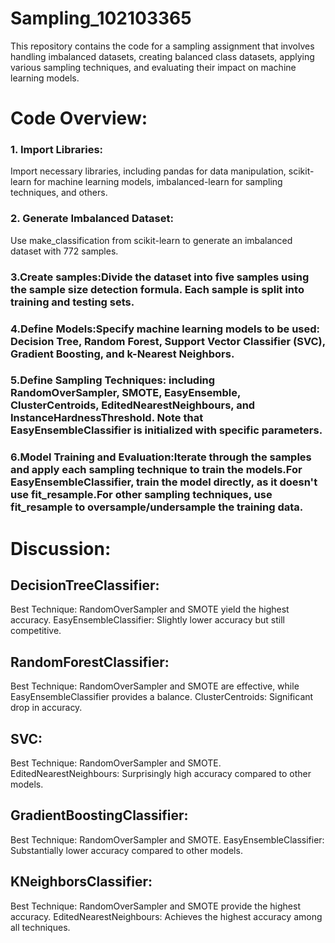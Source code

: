 # Sampling_102103365
This repository contains the code for a sampling assignment that involves handling imbalanced datasets, creating balanced class datasets, applying various sampling techniques, and evaluating their impact on machine learning models.

# Code Overview:
### 1. Import Libraries:
Import necessary libraries, including pandas for data manipulation, scikit-learn for machine learning models, imbalanced-learn for sampling techniques, and others.

### 2. Generate Imbalanced Dataset:
Use make_classification from scikit-learn to generate an imbalanced dataset with 772 samples.

### 3.Create samples:Divide the dataset into five samples using the sample size detection formula. Each sample is split into training and testing sets.

### 4.Define Models:Specify machine learning models to be used: Decision Tree, Random Forest, Support Vector Classifier (SVC), Gradient Boosting, and k-Nearest Neighbors.

### 5.Define Sampling Techniques: including RandomOverSampler, SMOTE, EasyEnsemble, ClusterCentroids, EditedNearestNeighbours, and InstanceHardnessThreshold. Note that EasyEnsembleClassifier is initialized with specific parameters.

### 6.Model Training and Evaluation:Iterate through the samples and apply each sampling technique to train the models.For EasyEnsembleClassifier, train the model directly, as it doesn't use fit_resample.For other sampling techniques, use fit_resample to oversample/undersample the training data.

# Discussion:
## DecisionTreeClassifier:
Best Technique: RandomOverSampler and SMOTE yield the highest accuracy.
EasyEnsembleClassifier: Slightly lower accuracy but still competitive.

## RandomForestClassifier:
Best Technique: RandomOverSampler and SMOTE are effective, while EasyEnsembleClassifier provides a balance.
ClusterCentroids: Significant drop in accuracy.

## SVC:
Best Technique: RandomOverSampler and SMOTE.
EditedNearestNeighbours: Surprisingly high accuracy compared to other models.

## GradientBoostingClassifier:
Best Technique: RandomOverSampler and SMOTE.
EasyEnsembleClassifier: Substantially lower accuracy compared to other models.

## KNeighborsClassifier:
Best Technique: RandomOverSampler and SMOTE provide the highest accuracy.
EditedNearestNeighbours: Achieves the highest accuracy among all techniques.
